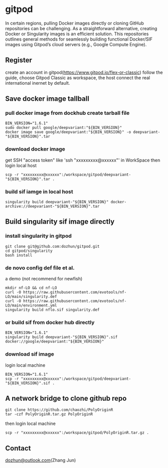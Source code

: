 # gitpod

In certain regions, pulling Docker images directly or cloning GitHub repositories can be challenging. As a straightforward alternative, creating Docker or Singularity images is an efficient solution. This repositories outlines general methods for seamlessly building functional Docker/SIF images using Gitpod’s cloud servers (e.g., Google Compute Engine).

## Register
create an account in gitpod(https://www.gitpod.io/flex-or-classic) follow the guide, choose Gitpod Classic as workspace, the host connect the real international inernet by default. 

## Save docker image tallball 

### pull docker image from dockhub create tarball file 

```shell
BIN_VERSION="1.6.1"
sudo docker pull google/deepvariant:"${BIN_VERSION}"
docker image save google/deepvariant:"${BIN_VERSION}" -o deepvariant-"${BIN_VERSION}".tar
```

### download docker image 
get SSH "access token" like 'ssh "xxxxxxxxx@xxxxxx"' in WorkSpace then 
login local host
```shell
scp -r "xxxxxxxxx@xxxxxx":/workspace/gitpod/deepvariant-"${BIN_VERSION}".tar .
```
### build sif iamge in local host
```shell
singularity build deepvariant-"${BIN_VERSION}" docker-archive://deepvariant-"${BIN_VERSION}".tar
```
## Build singularity sif image directly 
### install singularity in gitpod
```shell
git clone git@github.com:dozhun/gitpod.git 
cd gitpod/singularity
bash install 
```
### de novo config def file et al. 
a demo (not recommend for newfish)
```shell
mkdir nf-LO && cd nf-LO
curl -O https://raw.githubusercontent.com/evotools/nf-LO/main/singularity.def
curl -O https://raw.githubusercontent.com/evotools/nf-LO/main/environment.yml
singularity build nflo.sif singularity.def
```

### or build sif from docker hub directly
```shell
BIN_VERSION="1.6.1"
singularity build deepvariant-"${BIN_VERSION}".sif docker://google/deepvariant:"${BIN_VERSION}"
```


### download sif image 

login local machine 
```shell
BIN_VERSION="1.6.1"
scp -r "xxxxxxxxx@xxxxxx":/workspace/gitpod/deepvariant-"${BIN_VERSION}".sif .
```

## A network bridge to clone github repo
```shell
git clone https://github.com/chaozhi/PolyOriginR 
tar -czf PolyOriginR.tar.gz PolyOriginR
```
then login local machine 
```shell
scp -r "xxxxxxxxx@xxxxxx":/workspace/gitpod/PolyOriginR.tar.gz .
```
## Contact
dozhun@outlook.com(Zhang Jun)


